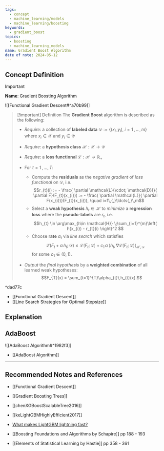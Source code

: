 ```yaml
---
tags:
  - concept
  - machine_learning/models
  - machine_learning/boosting
keywords:
  - gradient_boost
topics:
  - boosting
  - machine_learning_models
name: Gradient Boost Algorithm
date of note: 2024-05-12
---
```


## Concept Definition

>[!important]
>**Name**: Gradient Boosting Algorithm

![[Functional Gradient Descent#^a70b99]]


>[!important] Definition
>The **Gradient Boost** algorithm is described as the following:
>- *Require*: a collection of **labeled data** $\mathcal{D}:=\left\{ (x_{i}, y_{i}), \; i=1 \,{,}\ldots{,}\, m\right\}$ where $x_{i}\in \mathcal{X}$ and $y_{i}\in \mathcal{Y}$
>- *Require*: a **hypothesis class** $\mathcal{H}: \mathcal{X}\to \mathcal{Y}$
>- *Require*:  a **loss functional** $\mathcal{L}: \mathcal{H} \to \mathbb{R}_{+}$
>- For $t = 1 \,{,}\ldots{,}\,T$:
>	- Compute the **residuals** as the *negative gradient* of *loss functional* on $\mathcal{D}$, i.e. $$r_{t}(i) :=  - \frac{ \partial \mathcal{L}(\cdot; \mathcal{D})}{ \partial F}(F_{t}(x_{i})) := - \frac{ \partial \mathcal{L}}{ \partial F(x_{i})}(F_{t}(x_{i})), \quad i=1\,{,}\ldots{,}\,m$$
>	- Select a **weak hypothesis** $h_{t} \in \mathcal{H}$ to *minimize* a **regression loss** where the **pseudo-labels** are $r_{t}$, i.e. $$h_{t} \in \arg\max_{h\in \mathcal{H}} \;\sum_{i=1}^{m}\left( h(x_{i}) - r_{t}(i) \right)^2 $$
>	- Choose **rate** $\alpha_{t}$ via *line search* which satisfies $$\mathcal{L}(F_{t} + \alpha\, h_{t}; \mathcal{D}) \le \mathcal{L}(F_{t}; \mathcal{D}) + c_{1}\,\alpha\, \left\langle h_{t} , \nabla \mathcal{L}(F_{t};\mathcal{D}) \right\rangle_{\mathcal{H}, \mathcal{D}}$$ for some $c_{1} \in  (0,1).$
>		  
>- *Output* the *final hypothesis* by a **weighted combination** of all learned weak hypotheses: $$F_{T}(x) = \sum_{t=1}^{T}\alpha_{t}\,h_{t}(x).$$

^dad77c

- [[Functional Gradient Descent]]
- [[Line Search Strategies for Optimal Stepsize]]

## Explanation


## AdaBoost

![[AdaBoost Algorithm#^1982f3]]

- [[AdaBoost Algorithm]]









-----------
##  Recommended Notes and References

- [[Functional Gradient Descent]]
- [[Gradient Boosting Trees]]

- [[chenXGBoostScalableTree2016]]
- [[keLightGBMHighlyEfficient2017]]

- [What makes LightGBM lightning fast?](https://towardsdatascience.com/what-makes-lightgbm-lightning-fast-a27cf0d9785e)

- [[Boosting Foundations and Algorithms by Schapire]] pp 188 - 193
- [[Elements of Statistical Learning by Hastie]] pp 358 - 361
